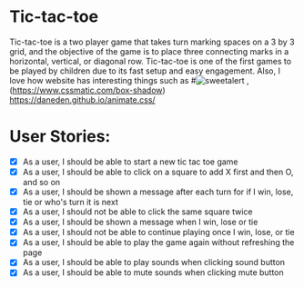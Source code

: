 # Tic-tac-toe
Tic-tac-toe is a two player game that takes turn marking spaces on a 3 by 3 grid, and the objective of the game is to place three connecting marks in a horizontal, vertical, or diagonal row. Tic-tac-toe is one of the first games to be played by children due to its fast setup and easy engagement. Also, I love how website has interesting things such as 
#![sweetalert](https://sweetalert.js.org/) , (https://www.cssmatic.com/box-shadow) https://daneden.github.io/animate.css/

# User Stories:

-[x] As a user, I should be able to start a new tic tac toe game
-[x] As a user, I should be able to click on a square to add X first and then O, and so on
-[x] As a user, I should be shown a message after each turn for if I win, lose, tie or who's turn it is next
-[x] As a user, I should not be able to click the same square twice
-[x] As a user, I should be shown a message when I win, lose or tie
-[x] As a user, I should not be able to continue playing once I win, lose, or tie
-[x] As a user, I should be able to play the game again without refreshing the page
-[x] As a user, I should be able to play sounds when clicking sound button
-[x] As a user, I should be able to mute sounds when clicking mute button
